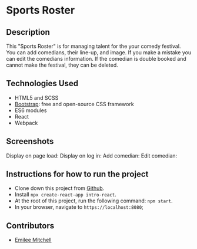 # Sports Roster

## Description
This "Sports Roster" is for managing talent for the your comedy festival. You can add comedians, their line-up, and image. If you make a mistake you can edit the comedians information. If the comedian is double booked and cannot make the festival, they can be deleted.

## Technologies Used

* HTML5 and SCSS
* [Bootstrap](https://getbootstrap.com/): free and open-source CSS framework
* ES6 modules
* React
* Webpack

## Screenshots
Display on page load:
Display on log in:
Add comedian:
Edit comedian:

## Instructions for how to run the project

* Clone down this project from [Github](https://github.com/EmileeA/sports-roster).
* Install `npx create-react-app intro-react`.
* At the root of this project, run the following command: `npm start`.
* In your browser, navigate to `https://localhost:8080`;

## Contributors
* [Emilee Mitchell](https://github.com/EmileeA)